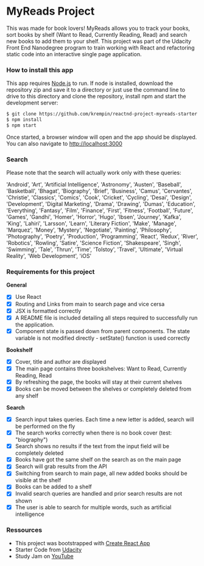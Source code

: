# MyReads Project

This was made for book lovers! MyReads allows you to track your books, sort books by shelf (Want to Read, Currently Reading, Read) and search new books to add them to your shelf. This project was part of the Udacity Front End Nanodegree program to train working with React and refactoring static code into an interactive single page application.

 ### How to install this app

This app requires [Node.js](https://nodejs.org/) to run. If node is installed, download the repository zip and save it to a directory or just use the command line to drive to this directory and clone the repository, install npm and start the development server:

```sh
$ git clone https://github.com/krempin/reactnd-project-myreads-starter
$ npm install
$ npm start
```

Once started, a browser window will open and the app should be displayed. You can also navigate to [http://localhost:3000](http://localhost:3000/)

### Search

Please note that the search will actually work only with these queries:

'Android', 'Art', 'Artificial Intelligence', 'Astronomy', 'Austen', 'Baseball', 'Basketball', 'Bhagat', 'Biography', 'Brief', 'Business', 'Camus', 'Cervantes', 'Christie', 'Classics', 'Comics', 'Cook', 'Cricket', 'Cycling', 'Desai', 'Design', 'Development', 'Digital Marketing', 'Drama', 'Drawing', 'Dumas', 'Education', 'Everything', 'Fantasy', 'Film', 'Finance', 'First', 'Fitness', 'Football', 'Future', 'Games', 'Gandhi', 'Homer', 'Horror', 'Hugo', 'Ibsen', 'Journey', 'Kafka', 'King', 'Lahiri', 'Larsson', 'Learn', 'Literary Fiction', 'Make', 'Manage', 'Marquez', 'Money', 'Mystery', 'Negotiate', 'Painting', 'Philosophy', 'Photography', 'Poetry', 'Production', 'Programming', 'React', 'Redux', 'River', 'Robotics', 'Rowling', 'Satire', 'Science Fiction', 'Shakespeare', 'Singh', 'Swimming', 'Tale', 'Thrun', 'Time', 'Tolstoy', 'Travel', 'Ultimate', 'Virtual Reality', 'Web Development', 'iOS'

### Requirements for this project

**General**

- [x] Use React
- [x] Routing and Links from main to search page and vice cersa
- [x] JSX is formatted correctly
- [x] A README file is included detailing all steps required to successfully run the application.
- [x] Component state is passed down from parent components. The state variable is not modified directly - setState() function is used correctly

**Bookshelf**

- [x] Cover, title and author are displayed
- [x] The main page contains three bookshelves: Want to Read, Currently Reading, Read
- [x] By refreshing the page, the books will stay at their current shelves
- [x] Books can be moved between the shelves or completely deleted from any shelf

**Search**

- [x] Search input takes queries. Each time a new letter is added, search will be performed on the fly
- [x] The search works correctly when there is no book cover (test: "biography")
- [x] Search shows no results if the text from the input field will be completely deleted
- [x] Books have got the same shelf on the search as on the main page
- [x] Search will grab results from the API
- [x] Switching from search to main page, all new added books should be visible at the shelf
- [x] Books can be added to a shelf
- [x] Invalid search queries are handled and prior search results are not shown
- [x] The user is able to search for multiple words, such as artificial intelligence

### Ressources

* This project was bootstrapped with [Create React App](https://github.com/facebookincubator/create-react-app)
* Starter Code from [Udacity](https://github.com/udacity/reactnd-project-myreads-starter)
* Study Jam on [YouTube](https://www.youtube.com/watch?v=i6L2jLHV9j8)